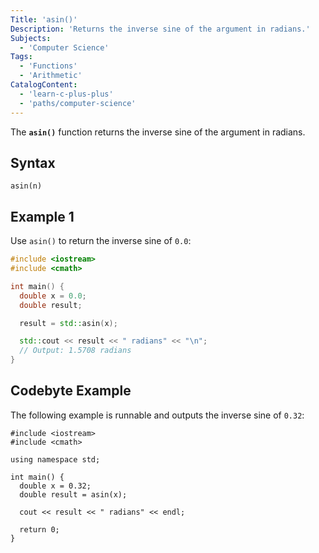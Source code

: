 ```yaml
---
Title: 'asin()'
Description: 'Returns the inverse sine of the argument in radians.'
Subjects:
  - 'Computer Science'
Tags:
  - 'Functions'
  - 'Arithmetic'
CatalogContent:
  - 'learn-c-plus-plus'
  - 'paths/computer-science'
---
```


The **`asin()`** function returns the inverse sine of the argument in radians.

## Syntax

```pseudo
asin(n)
```

## Example 1

Use `asin()` to return the inverse sine of `0.0`:

```cpp
#include <iostream>
#include <cmath>

int main() {
  double x = 0.0;
  double result;

  result = std::asin(x);

  std::cout << result << " radians" << "\n";
  // Output: 1.5708 radians
}
```

## Codebyte Example

The following example is runnable and outputs the inverse sine of `0.32`:

```codebyte/cpp
#include <iostream>
#include <cmath>

using namespace std;

int main() {
  double x = 0.32;
  double result = asin(x);

  cout << result << " radians" << endl;

  return 0;
}
```
